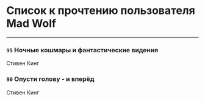 # Список к прочтению пользователя Mad Wolf
---

### `95` Ночные кошмары и фантастические видения
Стивен Кинг

### `90` Опусти голову - и вперёд
Стивен Кинг

